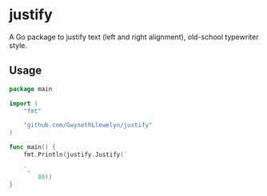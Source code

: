 # justify
A Go package to justify text (left and right alignment), old-school typewriter style.

## Usage

```go
package main

import (
	"fmt"

	"github.com/GwynethLlewelyn/justify"
)

func main() {
	fmt.Println(justify.Justify(`
		
	`,
		80))	
}
```
